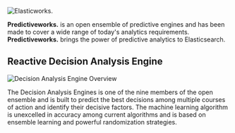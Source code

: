 ![Elasticworks.](https://raw.githubusercontent.com/skrusche63/spark-decision/master/images/predictiveworks.png)

**Predictiveworks.** is an open ensemble of predictive engines and has been made to cover a wide range of today's analytics requirements. **Predictiveworks.**  brings the power of predictive analytics to Elasticsearch.

## Reactive Decision Analysis Engine

![Decision Analysis Engine Overview](https://raw.githubusercontent.com/skrusche63/spark-decision/master/images/decision-analysis-overview.png)

The Decision Analysis Engines is one of the nine members of the open ensemble and is built to predict the best decisions among multiple courses of action 
and identify their decisive factors. The machine learning algorithm is unexcelled in accuracy among current algorithms and is based on ensemble learning 
and powerful randomization strategies. 